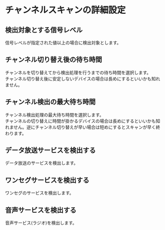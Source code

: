# チャンネルスキャンの詳細設定

## 検出対象とする信号レベル

信号レベルが指定された値以上の場合に検出対象とします。

## チャンネル切り替え後の待ち時間

チャンネルを切り替えてから検出処理を行うまでの待ち時間を選択します。  
チャンネル切り替え後に安定しないデバイスの場合は長めにするといいかも知れません。

## チャンネル検出の最大待ち時間

チャンネル検出処理の最大待ち時間を選択します。  
チャンネルの切り替えに時間が掛かるデバイスの場合は長めにするといいかも知れません。逆にチャンネル切り替えが早い場合は短めにするとスキャンが早く終わります。

## データ放送サービスを検出する

データ放送のサービスを検出します。

## ワンセグサービスを検出する

ワンセグのサービスを検出します。

## 音声サービスを検出する

音声サービス(ラジオ)を検出します。

